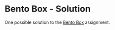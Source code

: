 # Bento Box - Solution

One possible solution to the [Bento Box](https://github.com/ci-wdi-900/bento-box) assignment.
